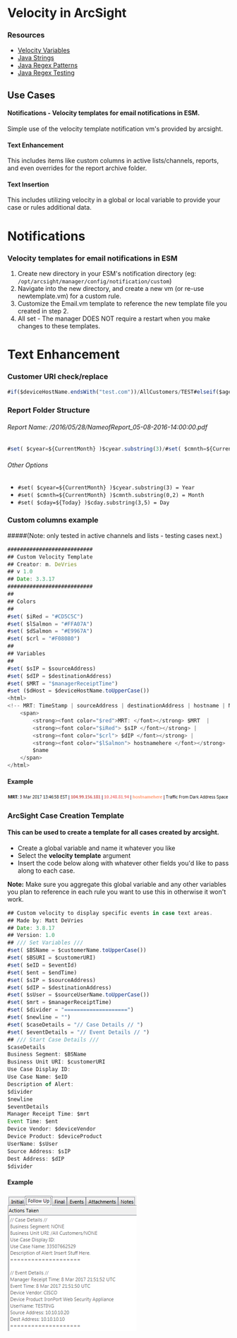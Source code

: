 # Velocity in ArcSight
### Resources
+ [Velocity Variables](http://velocity.apache.org/engine/1.7/user-guide.html#variables)
+ [Java Strings](http://docs.oracle.com/javase/7/docs/api/java/lang/String.html)
+ [Java Regex Patterns](http://docs.oracle.com/javase/7/docs/api/java/util/regex/Pattern.html)
+ [Java Regex Testing](http://java-regex-tester.appspot.com/)
## Use Cases

#### Notifications - Velocity templates for email notifications in ESM.
Simple use of the velocity template notification vm's provided by arcsight.

#### Text Enhancement
This includes items like custom columns in active lists/channels, reports, and even overrides for the report archive folder.

#### Text Insertion
This includes utilizing velocity in a global or local variable to provide your case or rules additional data.  

# Notifications

### Velocity templates for email notifications in ESM
1. Create new directory in your ESM's notification directory (eg: `/opt/arcsight/manager/config/notification/custom`)
2. Navigate into the new directory, and create a new vm (or re-use newtemplate.vm) for a custom rule.
3. Customize the Email.vm template to reference the new template file you created in step 2.
4. All set - The manager DOES NOT require a restart when you make changes to these templates.

# Text Enhancement

### Customer URI check/replace
```javascript
#if($deviceHostName.endsWith("test.com"))/AllCustomers/TEST#elseif($agentHostName.endsWith("test.com"))/All Customers/CORP#end
```
### Report Folder Structure
###### Report Name: /2016/05/28/NameofReport_05-08-2016-14:00:00.pdf
```javascript
#set( $cyear=${CurrentMonth} )$cyear.substring(3)/#set( $cmnth=${CurrentMonth} )$cmnth.substring(0,2)/#set( $cday=${Today} )$cday.substring(3,5)/${ReportName}_${Now}
```
###### Other Options
+ `#set( $cyear=${CurrentMonth} )$cyear.substring(3) = Year`
+ `#set( $cmnth=${CurrentMonth} )$cmnth.substring(0,2) = Month`
+ `#set( $cday=${Today} )$cday.substring(3,5) = Day`

### Custom columns example
#####(Note: only tested in active channels and lists - testing cases next.)
```javascript
###########################
## Custom Velocity Template
## Creator: m. DeVries
## v 1.0
## Date: 3.3.17
###########################
##
## Colors
##
#set( $iRed = "#CD5C5C")
#set( $lSalmon = "#FFA07A")
#set( $dSalmon = "#E9967A")
#set( $crl = "#F08080")
##
## Variables
##
#set( $sIP = $sourceAddress)
#set( $dIP = $destinationAddress)
#set( $MRT = "$managerReceiptTime")
#set ($dHost = $deviceHostName.toUpperCase())
<html>
<!-- MRT: TimeStamp | sourceAddress | destinationAddress | hostname | Name -->
    <span>
        <strong><font color="$red">MRT: </font></strong> $MRT  |
        <strong><font color="$iRed"> $sIP </font></strong> |
        <strong><font color="$crl"> $dIP </font></strong> |
        <strong><font color="$lSalmon"> hostnamehere </font></strong> |
        $name
    </span>
</html>
```
#### Example
![alt text](https://github.com/Ayyyyyyyy/arcsight/blob/master/img/velocity_example1.png "velocity_example1.png")

### ArcSight Case Creation Template

#### This can be used to create a template for all cases created by arcsight.
+ Create a global variable and name it whatever you like
+ Select the **velocity template** argument
+ Insert the code below along with whatever other fields you'd like to pass along to each case.

**Note:** Make sure you aggregate this global variable and any other variables you plan to reference in each rule you want to use this in otherwise it won't work.

```javascript
## Custom velocity to display specific events in case text areas.
## Made by: Matt DeVries
## Date: 3.8.17
## Version: 1.0
## /// Set Variables ///
#set( $BSName = $customerName.toUpperCase())
#set( $BSURI = $customerURI)
#set( $eID = $eventId)
#set( $ent = $endTime)
#set( $sIP = $sourceAddress)
#set( $dIP = $destinationAddress)
#set( $sUser = $sourceUserName.toUpperCase())
#set( $mrt = $managerReceiptTime)
#set( $divider = "====================")
#set( $newline = "")
#set( $caseDetails = "// Case Details // ")
#set( $eventDetails = "// Event Details // ")
## /// Start Case Details ///
$caseDetails
Business Segment: $BSName
Business Unit URI: $customerURI
Use Case Display ID:
Use Case Name: $eID
Description of Alert:
$divider
$newline
$eventDetails
Manager Receipt Time: $mrt
Event Time: $ent
Device Vendor: $deviceVendor
Device Product: $deviceProduct
UserName: $sUser
Source Address: $sIP
Dest Address: $dIP
$divider
```
#### Example
![alt text](https://github.com/Ayyyyyyyy/arcsight/blob/master/img/velocity_case.png "velocity_case.png")
